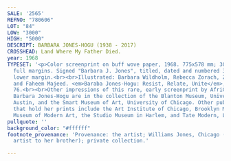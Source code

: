 ```yaml
---
SALE: '2565'
REFNO: "780606"
LOT: "84"
LOW: "3000"
HIGH: "5000"
DESCRIPT: BARBARA JONES-HOGU (1938 - 2017)
CROSSHEAD: Land Where My Father Died.
year: 1968
TYPESET: '<p>Color screenprint on buff wove paper, 1968. 775x578 mm; 30½ x 22¾ inches,
  full margins. Signed "Barbara J. Jones", titled, dated and numbered 3/5 in pencil,
  lower margin.<br><br>Illustrated: Barbara Wildholm, Rebecca Zorach, Zoe Whitley
  and Faheem Majeed. <em>Baraba Jones-Hogu: Resist, Relate, Unite</em>, fig. 1, p.
  76.<br><br>Other impressions of this rare, early screenprint by AfriCOBRA founder
  Barbara Jones-Hogu are in the collection of the Blanton Museum, University of Texas,
  Austin, and the Smart Museum of Art, University of Chicago. Other public collections
  that hold her prints include the Art Institute of Chicago, Brooklyn Museum, the
  Museum of Modern Art, the Studio Museum in Harlem, and Tate Modern, London.</p>'
pullquote: ''
background_color: "#ffffff"
footnote_provenance: 'Provenance: the artist; Williams Jones, Chicago (gift from the
  artist to her brother); private collection.'

---
```

